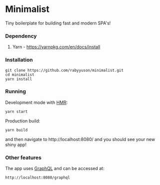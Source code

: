 # Minimalist

Tiny boilerplate for building fast and modern SPA's!

### Dependency

1. Yarn - https://yarnpkg.com/en/docs/install

### Installation

```
git clone https://github.com/rabyyuson/minimalist.git
cd minimalist
yarn install
```

### Running

Development mode with [HMR](https://webpack.js.org/concepts/hot-module-replacement/):

```
yarn start
```

Production build:

```
yarn build
```

and then navigate to http://localhost:8080/ and you should see your new shiny app!

### Other features

The app uses [GraphQL](https://graphql.org/) and can be accessed at:

```
http://localhost:8080/graphql
```